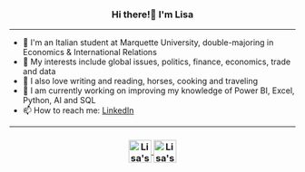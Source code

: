 <h3 align="center"> Hi there!👋 I'm Lisa</h3>
</p>

---
- 📖 I'm an Italian student at Marquette University, double-majoring in Economics & International Relations
- 💬 My interests include global issues, politics, finance, economics, trade and data
- 💌 I also love writing and reading, horses, cooking and traveling
- 🔭 I am currently working on improving my knowledge of Power BI, Excel, Python, AI and SQL
- 📫 How to reach me: [LinkedIn](https://www.linkedin.com/in/lisa-gandolfi/)

---
<h3 align="center">
<a href="https://www.instagram.com/lizzgandolfi/">
  <img align="center" alt="Lisa's Instagram" width="40px" src="https://simpleicons.now.sh/instagram/495f7e" />
</a>
<a href="https://linkedin.com/in/lisa-gandolfi">
  <img align="center" alt="Lisa's LinkedIn" width="40px" src="https://simpleicons.now.sh/linkedin/495f7e" />
</h3>
